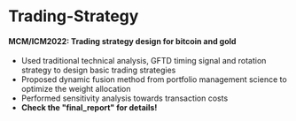# Trading-Strategy
#### **MCM/ICM2022: Trading strategy design for bitcoin and gold** <br>
- Used traditional technical analysis, GFTD timing signal and rotation strategy to design basic trading strategies <br>
- Proposed dynamic fusion method from portfolio management science to optimize the weight allocation <br>
- Performed sensitivity analysis towards transaction costs <br>
- **Check the "final_report" for details!**
